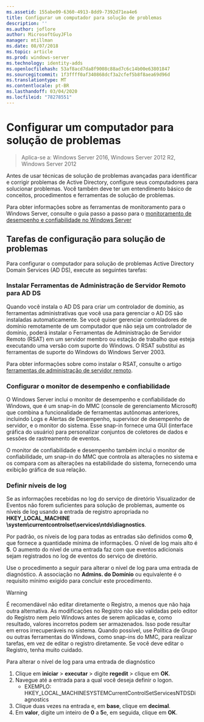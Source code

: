 ```yaml
---
ms.assetid: 155abe09-6360-4913-8dd9-7392d71ea4e6
title: Configurar um computador para solução de problemas
description: ''
ms.author: joflore
author: MicrosoftGuyJFlo
manager: mtillman
ms.date: 08/07/2018
ms.topic: article
ms.prod: windows-server
ms.technology: identity-adds
ms.openlocfilehash: 53af8acd7da8f9008c88ad7c6c14b00e63801847
ms.sourcegitcommit: 1f3ffff0af340868dcf3a2cfef5b8f8aea69d96d
ms.translationtype: MT
ms.contentlocale: pt-BR
ms.lasthandoff: 03/04/2020
ms.locfileid: "78278551"
---
```

# <a name="configuring-a-computer-for-troubleshooting"></a>Configurar um computador para solução de problemas

>Aplica-se a: Windows Server 2016, Windows Server 2012 R2, Windows Server 2012

Antes de usar técnicas de solução de problemas avançadas para identificar e corrigir problemas de Active Directory, configure seus computadores para solucionar problemas. Você também deve ter um entendimento básico de conceitos, procedimentos e ferramentas de solução de problemas.

Para obter informações sobre as ferramentas de monitoramento para o Windows Server, consulte o guia passo a passo para o [monitoramento de desempenho e confiabilidade no Windows Server](https://go.microsoft.com/fwlink/?LinkId=123737)

## <a name="configuration-tasks-for-troubleshooting"></a>Tarefas de configuração para solução de problemas

Para configurar o computador para solução de problemas Active Directory Domain Services (AD DS), execute as seguintes tarefas:

### <a name="install-remote-server-administration-tools-for-ad-ds"></a>Instalar Ferramentas de Administração de Servidor Remoto para AD DS

Quando você instala o AD DS para criar um controlador de domínio, as ferramentas administrativas que você usa para gerenciar o AD DS são instaladas automaticamente. Se você quiser gerenciar controladores de domínio remotamente de um computador que não seja um controlador de domínio, poderá instalar o Ferramentas de Administração de Servidor Remoto (RSAT) em um servidor membro ou estação de trabalho que esteja executando uma versão com suporte do Windows. O RSAT substitui as ferramentas de suporte do Windows do Windows Server 2003.

Para obter informações sobre como instalar o RSAT, consulte o artigo [ferramentas de administração de servidor remoto](https://docs.microsoft.com/windows-server/remote/remote-server-administration-tools).

### <a name="configure-reliability-and-performance-monitor"></a>Configurar o monitor de desempenho e confiabilidade

O Windows Server inclui o monitor de desempenho e confiabilidade do Windows, que é um snap-in do MMC (console de gerenciamento Microsoft) que combina a funcionalidade de ferramentas autônomas anteriores, incluindo Logs e Alertas de Desempenho, supervisor de desempenho de servidor, e o monitor do sistema. Esse snap-in fornece uma GUI (interface gráfica do usuário) para personalizar conjuntos de coletores de dados e sessões de rastreamento de eventos.

O monitor de confiabilidade e desempenho também inclui o monitor de confiabilidade, um snap-in do MMC que controla as alterações no sistema e os compara com as alterações na estabilidade do sistema, fornecendo uma exibição gráfica de sua relação.

### <a name="set-logging-levels"></a>Definir níveis de log

Se as informações recebidas no log do serviço de diretório Visualizador de Eventos não forem suficientes para solução de problemas, aumente os níveis de log usando a entrada de registro apropriada no **HKEY_LOCAL_MACHINE \system\currentcontrolset\services\ntds\diagnostics**.

Por padrão, os níveis de log para todas as entradas são definidos como **0**, que fornece a quantidade mínima de informações. O nível de log mais alto é **5**. O aumento do nível de uma entrada faz com que eventos adicionais sejam registrados no log de eventos do serviço de diretório.

Use o procedimento a seguir para alterar o nível de log para uma entrada de diagnóstico. A associação no **Admins. do Domínio** ou equivalente é o requisito mínimo exigido para concluir este procedimento.

> [!WARNING]
> É recomendável não editar diretamente o Registro, a menos que não haja outra alternativa. As modificações no Registro não são validadas pelo editor do Registro nem pelo Windows antes de serem aplicadas e, como resultado, valores incorretos podem ser armazenados. Isso pode resultar em erros irrecuperáveis no sistema. Quando possível, use Política de Grupo ou outras ferramentas do Windows, como snap-ins do MMC, para realizar tarefas, em vez de editar o registro diretamente. Se você deve editar o Registro, tenha muito cuidado.
>

Para alterar o nível de log para uma entrada de diagnóstico

1. Clique em **iniciar** > **executar** > digite **regedit** > clique em **OK**.
2. Navegue até a entrada para a qual você deseja definir o logon.
   * EXEMPLO: HKEY_LOCAL_MACHINESYSTEMCurrentControlSetServicesNTDSDiagnostics
3. Clique duas vezes na entrada e, em **base**, clique em **decimal**.
4. Em **valor**, digite um inteiro de **0** a **5**e, em seguida, clique em **OK**.
